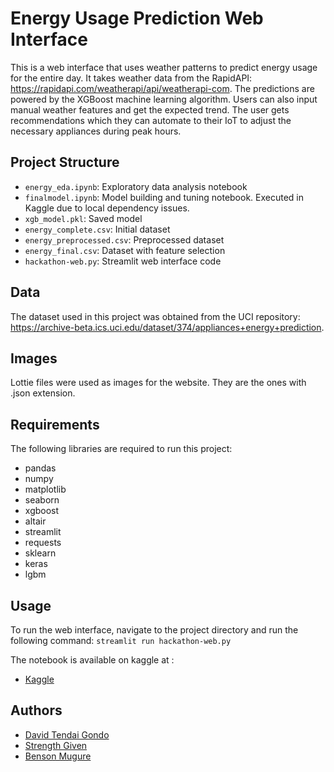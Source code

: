 # Energy Usage Prediction Web Interface

This is a web interface that uses weather patterns to predict energy usage for the entire day. It takes weather data from the RapidAPI: https://rapidapi.com/weatherapi/api/weatherapi-com. The predictions are powered by the XGBoost machine learning algorithm. Users can also input manual weather features and get the expected trend. The user gets recommendations which they can automate to their IoT to adjust the necessary appliances during peak hours.

## Project Structure

- `energy_eda.ipynb`: Exploratory data analysis notebook
- `finalmodel.ipynb`: Model building and tuning notebook. Executed in Kaggle due to local dependency issues.
- `xgb_model.pkl`: Saved model
- `energy_complete.csv`: Initial dataset
- `energy_preprocessed.csv`: Preprocessed dataset
- `energy_final.csv`: Dataset with feature selection
- `hackathon-web.py`: Streamlit web interface code

## Data

The dataset used in this project was obtained from the UCI repository: https://archive-beta.ics.uci.edu/dataset/374/appliances+energy+prediction.

## Images

Lottie files were used as images for the website. They are the ones with .json extension.

## Requirements

The following libraries are required to run this project:

- pandas
- numpy
- matplotlib
- seaborn
- xgboost
- altair
- streamlit
- requests
- sklearn
- keras
- lgbm

## Usage

To run the web interface, navigate to the project directory and run the following command:
`streamlit run hackathon-web.py`

The notebook is available on kaggle at :
- [Kaggle](https://www.kaggle.com/davidgondo/finalmodel/edit)


## Authors

- [David Tendai Gondo](https://github.com/Stoichiometrical)
- [Strength Given]()
- [Benson Mugure]()

